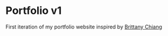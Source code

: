 # Portfolio v1

First iteration of my portfolio website inspired by [Brittany Chiang](https://brittanychiang.com/)
